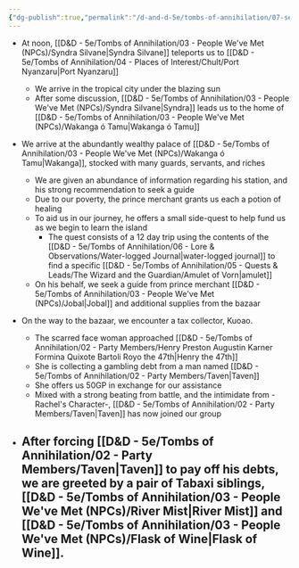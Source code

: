 ```yaml
---
{"dg-publish":true,"permalink":"/d-and-d-5e/tombs-of-annihilation/07-session-notes/session-1/y5-m3-d5/","noteIcon":"","created":"2025-07-16T19:49:41.880-05:00","updated":"2025-08-06T13:10:57.079-05:00"}
---
```


- At noon, [[D&D - 5e/Tombs of Annihilation/03 - People We've Met (NPCs)/Syndra Silvane\|Syndra Silvane]] teleports us to [[D&D - 5e/Tombs of Annihilation/04 - Places of Interest/Chult/Port Nyanzaru\|Port Nyanzaru]]
	- We arrive in the tropical city under the blazing sun
	- After some discussion, [[D&D - 5e/Tombs of Annihilation/03 - People We've Met (NPCs)/Syndra Silvane\|Syndra]] leads us to the home of [[D&D - 5e/Tombs of Annihilation/03 - People We've Met (NPCs)/Wakanga ó Tamu\|Wakanga ó Tamu]]

- We arrive at the abundantly wealthy palace of [[D&D - 5e/Tombs of Annihilation/03 - People We've Met (NPCs)/Wakanga ó Tamu\|Wakanga]], stocked with many guards, servants, and riches
	- We are given an abundance of information regarding his station, and his strong recommendation to seek a guide
	- Due to our poverty, the prince merchant grants us each a potion of healing
	- To aid us in our journey, he offers a small side-quest to help fund us as we begin to learn the island
		- The quest consists of a 12 day trip using the contents of the [[D&D - 5e/Tombs of Annihilation/06 - Lore & Observations/Water-logged Journal\|water-logged journal]] to find a specific [[D&D - 5e/Tombs of Annihilation/05 - Quests & Leads/The Wizard and the Guardian/Amulet of Vorn\|amulet]]
	- On his behalf, we seek a guide from prince merchant [[D&D - 5e/Tombs of Annihilation/03 - People We've Met (NPCs)/Jobal\|Jobal]] and additional supplies from the bazaar

- On the way to the bazaar, we encounter a tax collector, Kuoao. 
	- The scarred face woman approached [[D&D - 5e/Tombs of Annihilation/02 - Party Members/Henry Preston Augustin Karner Formina Quixote Bartoli Royo the 47th\|Henry the 47th]]
	- She is collecting a gambling debt from a man named [[D&D - 5e/Tombs of Annihilation/02 - Party Members/Taven\|Taven]]
	- She offers us 50GP in exchange for our assistance
	- Mixed with a strong beating from battle, and the intimidate from -Rachel's Character-, [[D&D - 5e/Tombs of Annihilation/02 - Party Members/Taven\|Taven]] has now joined our group

- After forcing [[D&D - 5e/Tombs of Annihilation/02 - Party Members/Taven\|Taven]] to pay off his debts, we are greeted by a pair of Tabaxi siblings, [[D&D - 5e/Tombs of Annihilation/03 - People We've Met (NPCs)/River Mist\|River Mist]] and [[D&D - 5e/Tombs of Annihilation/03 - People We've Met (NPCs)/Flask of Wine\|Flask of Wine]].
	- 